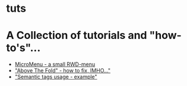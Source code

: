 # tuts
<h1>A Collection of tutorials and "how-to's"...</h1>
<ul>
<li><a href="https://donvoorhies.github.io/tuts/micromenu.html">MicroMenu - a small RWD-menu</a></li>
<li><a href="https://donvoorhies.github.io/tuts/abovethefold.html">"Above The Fold&quot; - how to fix, IMHO..."</a></li>
<li><a href="https://donvoorhies.github.io/tuts/skabelon.html">"Semantic tags usage - example"</a></li>
</ul>
